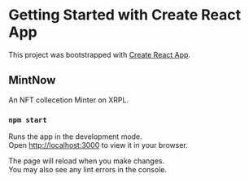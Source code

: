 # Getting Started with Create React App

This project was bootstrapped with [Create React App](https://github.com/facebook/create-react-app).

## MintNow
An NFT collecetion Minter on XRPL.

### `npm start`

Runs the app in the development mode.\
Open [http://localhost:3000](http://localhost:3000) to view it in your browser.

The page will reload when you make changes.\
You may also see any lint errors in the console.

